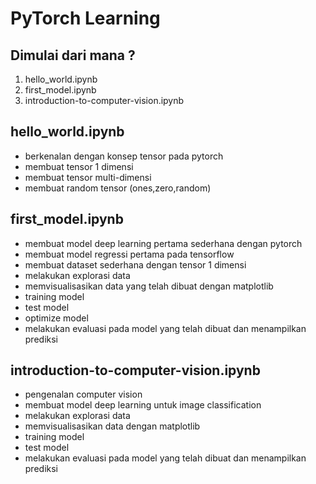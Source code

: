 # PyTorch Learning

## Dimulai dari mana ?
1. hello_world.ipynb
2. first_model.ipynb
3. introduction-to-computer-vision.ipynb

## hello_world.ipynb
- berkenalan dengan konsep tensor pada pytorch
- membuat tensor 1 dimensi
- membuat tensor multi-dimensi
- membuat random tensor (ones,zero,random)

## first_model.ipynb
- membuat model deep learning pertama sederhana dengan pytorch
- membuat model regressi pertama pada tensorflow
- membuat dataset sederhana dengan tensor 1 dimensi
- melakukan explorasi data
- memvisualisasikan data yang telah dibuat dengan matplotlib
- training model
- test model
- optimize model
- melakukan evaluasi pada model yang telah dibuat dan menampilkan prediksi

## introduction-to-computer-vision.ipynb
- pengenalan computer vision
- membuat model deep learning untuk image classification
- melakukan explorasi data
- memvisualisasikan data dengan matplotlib
- training model
- test model
- melakukan evaluasi pada model yang telah dibuat dan menampilkan prediksi
